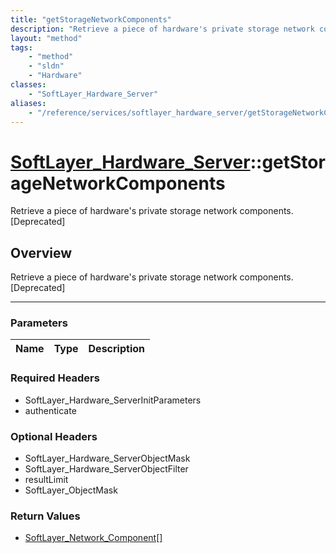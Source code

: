 ```yaml
---
title: "getStorageNetworkComponents"
description: "Retrieve a piece of hardware's private storage network components. [Deprecated]"
layout: "method"
tags:
    - "method"
    - "sldn"
    - "Hardware"
classes:
    - "SoftLayer_Hardware_Server"
aliases:
    - "/reference/services/softlayer_hardware_server/getStorageNetworkComponents"
---
```

# [SoftLayer_Hardware_Server](/reference/services/SoftLayer_Hardware_Server)::getStorageNetworkComponents


Retrieve a piece of hardware's private storage network components. [Deprecated]


## Overview 
Retrieve a piece of hardware's private storage network components. [Deprecated]

-----

### Parameters 
|Name | Type | Description |
| --- | --- | --- |


### Required Headers
* SoftLayer_Hardware_ServerInitParameters
* authenticate


### Optional Headers
* SoftLayer_Hardware_ServerObjectMask
* SoftLayer_Hardware_ServerObjectFilter
* resultLimit
* SoftLayer_ObjectMask

### Return Values
* <a href='/reference/datatypes/SoftLayer_Network_Component'>SoftLayer_Network_Component[] </a>




